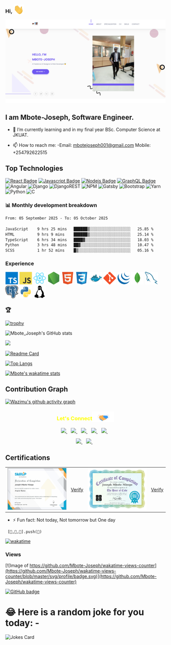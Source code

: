 <h3>Hi, <img src="./assets/icons/wave.gif" height="32px" style="margin-bottom: -5px;"  /></h3>

[![portfolio](assets/images/portfolio.png)](https://mbote-joseph.netlify.app/)

## I am Mbote-Joseph, Software Engineer.

- 🌱 I’m currently learning and in my final year BSc. Computer Science at JKUAT.

- 📫 How to reach me:
  -Email: mbotejoseph001@gmail.com
  Mobile: +254792622515

## Top Technologies

[![React Badge](https://img.shields.io/badge/-React-61DBFB?style=for-the-badge&labelColor=black&logo=react&logoColor=61DBFB)](#) [![Javascript Badge](https://img.shields.io/badge/-Javascript-F0DB4F?style=for-the-badge&labelColor=black&logo=javascript&logoColor=F0DB4F)](#) [![Nodejs Badge](https://img.shields.io/badge/-Nodejs-3C873A?style=for-the-badge&labelColor=black&logo=node.js&logoColor=3C873A)](#) [![GraphQL Badge](https://img.shields.io/badge/-GraphQl-e535ab?style=for-the-badge&labelColor=black&logo=node.js&logoColor=e535ab)](#) ![Angular](https://img.shields.io/badge/angular-%23DD0031.svg?style=for-the-badge&logo=angular&logoColor=white) ![Django](https://img.shields.io/badge/django-%23092E20.svg?style=for-the-badge&logo=django&logoColor=white) ![DjangoREST](https://img.shields.io/badge/DJANGO-REST-ff1709?style=for-the-badge&logo=django&logoColor=white&color=ff1709&labelColor=gray) ![NPM](https://img.shields.io/badge/NPM-%23000000.svg?style=for-the-badge&logo=npm&logoColor=white) ![Gatsby](https://img.shields.io/badge/Gatsby-%23663399.svg?style=for-the-badge&logo=gatsby&logoColor=white) ![Bootstrap](https://img.shields.io/badge/bootstrap-%23563D7C.svg?style=for-the-badge&logo=bootstrap&logoColor=white) ![Yarn](https://img.shields.io/badge/yarn-%232C8EBB.svg?style=for-the-badge&logo=yarn&logoColor=white) ![Python](https://img.shields.io/badge/python-3670A0?style=for-the-badge&logo=python&logoColor=ffdd54) ![C](https://img.shields.io/badge/c-%2300599C.svg?style=for-the-badge&logo=c&logoColor=white)

### 📊 Monthly development breakdown

<!--START_SECTION:waka-->

```txt
From: 05 September 2025 - To: 05 October 2025

JavaScript    9 hrs 25 mins   ██████▒░░░░░░░░░░░░░░░░░░   25.85 %
HTML          9 hrs 9 mins    ██████▒░░░░░░░░░░░░░░░░░░   25.14 %
TypeScript    6 hrs 34 mins   ████▓░░░░░░░░░░░░░░░░░░░░   18.03 %
Python        3 hrs 48 mins   ██▓░░░░░░░░░░░░░░░░░░░░░░   10.47 %
SCSS          1 hr 52 mins    █▒░░░░░░░░░░░░░░░░░░░░░░░   05.16 %
```

<!--END_SECTION:waka-->

### Experience

<p align="left">
  <img src="https://raw.githubusercontent.com/devicons/devicon/master/icons/typescript/typescript-original.svg" alt="TypeScript" width="40" height="40" />
  <img src="https://raw.githubusercontent.com/devicons/devicon/master/icons/javascript/javascript-original.svg" alt="JavaScript" width="40" height="40" />
  <img src="https://raw.githubusercontent.com/devicons/devicon/master/icons/react/react-original.svg" alt="React" width="40" height="40" />
  <img src="https://raw.githubusercontent.com/devicons/devicon/master/icons/nodejs/nodejs-original.svg" alt="NodeJS" width="40" height="40" />
  <img src="https://raw.githubusercontent.com/devicons/devicon/master/icons/html5/html5-original.svg" alt="HTML5" width="40" height="40" />
  <img src="https://raw.githubusercontent.com/devicons/devicon/master/icons/css3/css3-original.svg" alt="CSS" width="40" height="40" />
  <img src="https://raw.githubusercontent.com/devicons/devicon/master/icons/docker/docker-original.svg" alt="Docker" width="40" height="40" />
  <img src="https://raw.githubusercontent.com/devicons/devicon/master/icons/git/git-original.svg" alt="Git" width="40" height="40" />
  <!-- <img src="https://raw.githubusercontent.com/devicons/devicon/master/icons/heroku/heroku-original.svg" alt="Heroku" width="40" height="40" /> -->
<img src="https://raw.githubusercontent.com/devicons/devicon/master/icons/jquery/jquery-original.svg" alt="JQuery" width="40" height="40" />
  <img src="https://raw.githubusercontent.com/devicons/devicon/master/icons/mongodb/mongodb-original.svg" alt="MongoDB" width="40" height="40" />
  <img src="https://raw.githubusercontent.com/devicons/devicon/master/icons/mysql/mysql-original.svg" alt="MySQL" width="40" height="40" />
  <img src="https://raw.githubusercontent.com/github/explore/80688e429a7d4ef2fca1e82350fe8e3517d3494d/topics/postgresql/postgresql.png"  alt="PostgreSQL" width="40" />
  <img src="https://raw.githubusercontent.com/devicons/devicon/master/icons/python/python-original.svg" alt="Python" width="40" height="40" />
  <img src="https://raw.githubusercontent.com/devicons/devicon/master/icons/linux/linux-plain.svg" alt="Linux" width="40" height="40" />
</p>

### 🏆 <!--My Trophies-->

[![trophy](https://github-profile-trophy.vercel.app/?username=Mbote-Joseph&theme=onedark&no-bg=false&count_private=true)](https://github.com/Mbote-Joseph/Mbote-Joseph)

<!--### Github Stats-->

![Mbote_Joseph's GitHub stats](https://github-readme-stats.vercel.app/api?username=Mbote-Joseph&count_private=true&show_icons=true&theme=dark&title_color=009933&include_all_commits=true)

<p><img width="400px" src="https://github-readme-streak-stats.herokuapp.com/?user=Mbote-Joseph&theme=dark" /></p>

<!--### Github extra pins-->

[![Readme Card](https://github-readme-stats.vercel.app/api/pin/?username=Mbote-Joseph&repo=Mbote-Joseph&theme=dark&title_color=009933)](https://github.com/Mbote-Joseph/Mbote-Joseph&show_owner=true&count_private=true)

[![Top Langs](https://github-readme-stats.vercel.app/api/top-langs/?username=Mbote-Joseph&layout=compact&theme=dark&title_color=009933)](https://github.com/Mbote-Joseph/Mbote-Joseph)

[![Mbote's wakatime stats](https://github-readme-stats.vercel.app/api/wakatime?username=Mbote_Joseph&theme=dark&title_color=009933)](https://github.com/Mbote-Joseph/Mbote-Joseph)

<!-- ## Frameworks

- Angular
- Django
  ![This is an image](https://angular.io/assets/images/logos/angular/logo-nav@2x.png)

<img src="https://www.edgica.com/wp-content/files/django-logo-big.jpg" data-canonical-src="https://www.edgica.com/wp-content/files/django-logo-big.jpg" width="200" height="100" /> -->

<!-- ## Libraries

- React JS -->

## Contribution Graph

[![Wazimu's github activity graph](https://github-readme-activity-graph.cyclic.app/graph?username=Mbote-Joseph&bg_color=121112&color=a8a4a7&line=1ca01f&point=dbe1dd&area=true&hide_border=true&theme=github-compact)](https://github.com/ashutosh00710/github-readme-activity-graph)


<h3 align="center" style="color:yellow;margin-bottom: 20px;" >Let's Connect<img src="./assets/icons/handshake.gif" height="32px" style="margin-bottom: -5px;"  > </h3>  
<p align='center'>
  <a href="https://www.linkedin.com/in/mbote-joseph">
    <img src="https://img.shields.io/badge/linkedin-%230077B5.svg?&style=for-the-badge&logo=linkedin&logoColor=white" />
  </a>&nbsp;&nbsp;
  <a href="https://instagram.com/mbote-joseph">
    <img src="https://img.shields.io/badge/instagram-%23E4405F.svg?&style=for-the-badge&logo=instagram&logoColor=white" />        
  </a>&nbsp;&nbsp;
 <a href="https://wa.me/+254792622515">
  <img src="https://img.shields.io/badge/WhatsApp-25D366?style=for-the-badge&logo=whatsapp&logoColor=white" />
 </a>&nbsp;&nbsp;
 <a href="mailto:mbotejoseph001@gmail.com">
  <img src="https://img.shields.io/badge/Gmail-D14836?style=for-the-badge&logo=gmail&logoColor=white" />
 </a>&nbsp;&nbsp;
  <a href="https://t.me/Jose Mbote">
  <img src="https://img.shields.io/badge/Telegram-2CA5E0?style=for-the-badge&logo=telegram&logoColor=white" />
 </a> &nbsp;&nbsp;
</p>

<p align='center'>
  <a href="https://twitter.com/Mbote Jose">
    <img src="https://img.shields.io/badge/Twitter-1DA1F2?style=for-the-badge&logo=twitter&logoColor=white" />
  </a>&nbsp;&nbsp;
  <a href="https://github.com/Mbote-Joseph">
    <img src="https://img.shields.io/badge/GitHub-100000?style=for-the-badge&logo=github&logoColor=white" />        
  </a>&nbsp;&nbsp;
 
</p>

 <h2>Certifications</h2>  
<table>
  <tbody>
    <tr>
      <td>
        <a href="https://simpli-web.app.link/e/PUxkULg0arb">
          <img
            width="300px"
            src="assets/images/angular.png"
          />
        </a>
      </td>
      <td>
        <a href="https://simpli-web.app.link/e/PUxkULg0arb"
          >Verify</a
        >
      </td>
      <td>
        <a href="https://www.hackerrank.com/certificates/12d1fbc424ce">
          <img
            src="assets/images/hourOfCode.jpeg"
            width="300px"
          />
        </a>
      </td>
      <td>
        <a href="http://code.org/certificates/_1_2f59494bc95e0d704a5fd0be41843e1c"
          >Verify</a
        >
      </td>
    </tr>
  </tbody>
</table>
</details>
</h2>

- ⚡ Fun fact: Not today, Not tomorrow but One day

```
 [🌲,🌳,🌴].push(🌲)
```

<!--
**Mbote-Joseph/Mbote-Joseph** is a ✨ _special_ ✨ repository because its `README.md` (this file) appears on your GitHub profile.

Here are some ideas to get you started:

- 🔭 I’m currently working on ...
- 🌱 I’m currently learning ...
- 👯 I’m looking to collaborate on ...
- 🤔 I’m looking for help with ...
- 💬 Ask me about ...
- 📫 How to reach me: ...
- 😄 Pronouns: ...
- ⚡ Fun fact: ...
-->

[![wakatime](https://wakatime.com/badge/user/723199b5-a23d-4560-937a-016d503b743f.svg)](https://wakatime.com/@723199b5-a23d-4560-937a-016d503b743f)

### Views

[![Image of https://github.com/Mbote-Joseph/wakatime-views-counter](https://github.com/Mbote-Joseph/wakatime-views-counter/blob/master/svg/profile/badge.svg)](https://github.com/Mbote-Joseph/wakatime-views-counter)

<p>
  <a href="https://github.com/Mbote-Joseph?tab=followers">
    <img src="https://img.shields.io/github/followers/Mbote-Joseph?label=Followers&logo=GitHub&style=for-the-badge" alt="GitHub badge" />
  </a>
</p>

# 😂 Here is a random joke for you today: -

![Jokes Card](https://readme-jokes.vercel.app/api)
